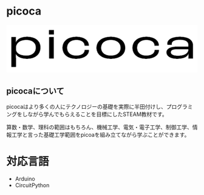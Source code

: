 # picoca 
![picoca](/LOGO/picoca.png)

## picocaについて
picocaはより多くの人にテクノロジーの基礎を実際に半田付けし、プログラミングをしながら学んでもらえることを目標にしたSTEAM教材です。

算数・数学、理科の範囲はもちろん、機械工学、電気・電子工学、制御工学、情報工学と言った基礎工学範囲をpicoaを組み立てながら学ぶことができます。

# 対応言語
- Arduino
- CircuitPython